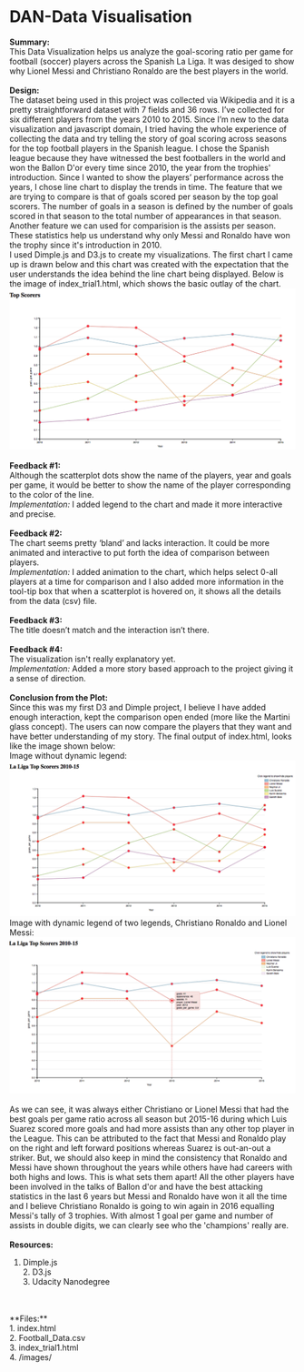 # DAN-Data Visualisation
**Summary:**
<br>
This Data Visualization helps us analyze the goal-scoring ratio per game for football (soccer) players across the Spanish La Liga. It was desiged to show why Lionel Messi and Christiano Ronaldo are the best players in the world. 
<br>
<br>
**Design:**
<br>
The dataset being used in this project was collected via Wikipedia and it is a pretty straightforward dataset with 7 fields and 36 rows. I’ve collected for six different players from the years 2010 to 2015.  Since I’m new to the data visualization and javascript domain, I tried having the whole experience of collecting the data and try telling the story of goal scoring across seasons for the top football players in the Spanish league. 
I chose the Spanish league because they have witnessed the best footballers in the world and won the Ballon D'or every time since 2010, the year from the trophies' introduction. Since I wanted to show the players’ performance across the years, I chose line chart to display the trends in time. The feature that we are trying to compare is that of goals scored per season by the top goal scorers. The number of goals in a season is defined by the number of goals scored in that season to the total number of appearances in that season. Another feature we can used for comparision is the assists per season. These statistics help us understand why only Messi and Ronaldo have won the trophy since it's introduction in 2010.
<br>
I used Dimple.js and D3.js to create my visualizations. The first chart I came up is drawn below and this chart was created with the expectation that the user understands the idea behind the line chart being displayed. Below is the image of index_trial1.html, which shows the basic outlay of the chart.
<br>
![alt tag](https://raw.githubusercontent.com/baidrahul9/DAN-Data-Visualisation/master/images/Initial.png)
<br>
<br>
**Feedback #1:**
<br>
Although the scatterplot dots show the name of the players, year and goals per game, it would be better to show the name of the player corresponding to the color of the line.
<br>
*Implementation:*
I added legend to the chart and made it more interactive and precise.
<br>
<br>
**Feedback #2:**
<br>
The chart seems pretty ‘bland’ and lacks interaction. It could be more animated and interactive to put forth the idea of comparison between players.
<br>
*Implementation:*
I added animation to the chart, which helps select 0-all players at a time for comparison and I also added more information in the tool-tip box that when a scatterplot is hovered on, it shows all the details from the data (csv) file.
<br>
<br>
**Feedback #3:**
<br>
The title doesn’t match and the interaction isn’t there.
<br>
<br>
**Feedback #4:**
<br>
The visualization isn't really explanatory yet.
<br>
*Implementation:*
Added a more story based approach to the project giving it a sense of direction.
<br>
<br>
**Conclusion from the Plot:**
<br>
Since this was my first D3 and Dimple project, I believe I have added enough interaction, kept the comparison open ended (more like the Martini glass concept). The users can now compare the players that they want and have better understanding of my story. The final output of index.html, looks like the image shown below:
<br>
Image without dynamic legend:
<br>
![alt tag](https://raw.githubusercontent.com/baidrahul9/DAN-Data-Visualisation/master/images/Final%201.png)
<br>
Image with dynamic legend of two legends, Christiano Ronaldo and Lionel Messi:
<br>
![alt tag](https://raw.githubusercontent.com/baidrahul9/DAN-Data-Visualisation/master/images/Final%202.png)
<br>
<br>
As we can see, it was always either Christiano or Lionel Messi that had the best goals per game ratio across all season but 2015-16 during which Luis Suarez scored more goals and had more assists than any other top player in the League. This can be attributed to the fact that Messi and Ronaldo play on the right and left forward positions whereas Suarez is out-an-out a striker. But, we should also keep in mind the consistency that Ronaldo and Messi have shown throughout the years while others have had careers with both highs and lows. This is what sets them apart! All the other players have been involved in the talks of Ballon d'or and have the best attacking statistics in the last 6 years but Messi and Ronaldo have won it all the time and I believe Christiano Ronaldo is going to win again in 2016 equalling Messi's tally of 3 trophies. With almost 1 goal per game and number of assists in double digits, we can clearly see who the 'champions' really are.
<br>
<br>
**Resources:**
<br>
1. Dimple.js
<br>2. D3.js
<br>3. Udacity Nanodegree
<br>
<br>
**Files:**
<br>
1. index.html
<br>2. Football_Data.csv
<br>3. index_trial1.html
<br>4. /images/

